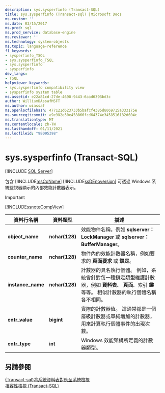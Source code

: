 ```yaml
---
description: sys.sysperfinfo (Transact-SQL)
title: sys.sysperfinfo (Transact-sql) |Microsoft Docs
ms.custom: ''
ms.date: 03/15/2017
ms.prod: sql
ms.prod_service: database-engine
ms.reviewer: ''
ms.technology: system-objects
ms.topic: language-reference
f1_keywords:
- sysperfinfo_TSQL
- sys.sysperfinfo_TSQL
- sys.sysperfinfo
- sysperfinfo
dev_langs:
- TSQL
helpviewer_keywords:
- sys.sysperfinfo compatibility view
- sysperfinfo system table
ms.assetid: e22a81cd-27de-4690-9443-6aad6393bd3c
author: WilliamDAssafMSFT
ms.author: wiassaf
ms.openlocfilehash: 477121d623733b5bafcf4385d8069715a333175e
ms.sourcegitcommit: a9e982e30e458866fcd64374e3458516182d604c
ms.translationtype: MT
ms.contentlocale: zh-TW
ms.lasthandoff: 01/11/2021
ms.locfileid: "98095398"
---
```

# <a name="syssysperfinfo-transact-sql"></a>sys.sysperfinfo (Transact-SQL)
[!INCLUDE [SQL Server](../../includes/applies-to-version/sqlserver.md)]

  包含 [!INCLUDE[msCoName](../../includes/msconame-md.md)] [!INCLUDE[ssDEnoversion](../../includes/ssdenoversion-md.md)] 可透過 Windows 系統監視器顯示的內部效能計數器表示。  
  
> [!IMPORTANT]  
>  [!INCLUDE[ssnoteCompView](../../includes/ssnotecompview-md.md)]  
  
|資料行名稱|資料類型|描述|  
|-----------------|---------------|-----------------|  
|**object_name**|**nchar(128)**|效能物件名稱，例如 **sqlserver： LockManager** 或 **sqlserver： BufferManager**。|  
|**counter_name**|**nchar(128)**|物件內的效能計數器名稱，例如要求的 **頁面要求** 或 **鎖定**。|  
|**instance_name**|**nchar(128)**|計數器的具名執行個體。 例如，系統會針對每一種鎖定類型維護計數器，例如 **資料表**、 **頁面**、索引 **鍵** 等等。 相似計數器的執行個體名稱各不相同。|  
|**cntr_value**|**bigint**|實際的計數器值。 這通常都是一個層級計數器或單純增加的計數器，用來計算執行個體事件的出現次數。|  
|**cntr_type**|**int**|Windows 效能架構所定義的計數器類型。|  
  
## <a name="see-also"></a>另請參閱  
 [&#40;Transact-sql&#41;將系統資料表對應至系統檢視 ](../../relational-databases/system-tables/mapping-system-tables-to-system-views-transact-sql.md)   
 [相容性檢視 &#40;Transact-SQL&#41;](~/relational-databases/system-compatibility-views/system-compatibility-views-transact-sql.md)  
  
  
